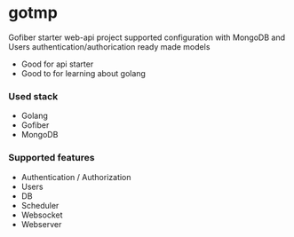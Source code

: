 # gotmp
Gofiber starter web-api project supported configuration with MongoDB and Users authentication/authorication ready made models
- Good for api starter
- Good to for learning about golang

### Used stack
- Golang
- Gofiber
- MongoDB

### Supported features
- Authentication / Authorization
- Users
- DB
- Scheduler
- Websocket
- Webserver
